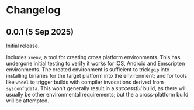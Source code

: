 # Changelog

## 0.0.1 (5 Sep 2025)

Initial release.

Includes `xvenv`, a tool for creating cross platform environments. This has undergone initial testing to verify it works for iOS, Android and Emscripten environments. The created environment is sufficient to trick `pip` into installing binaries for the target platform into the environment; and for tools like `wheel` to trigger builds with compiler invocations derived from `sysconfgdata`. This won't generally result in a *successful* build, as there will usually be other environmental requirements; but the a cross-platform build will be attempted.
